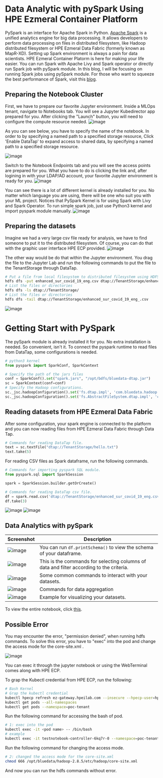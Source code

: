 # Data Analytic with pySpark Using HPE Ezmeral Container Platform

PySpark is an interface for Apache Spark in Python. [Apache Spark](https://spark.apache.org/) is a unified analytics engine for big data processing. It allows developers to perform data processing on files in distributed filesystem, like Hadoop distributed filesystem or HPE Ezmeral Data Fabric (formerly known as MapR-XD). Setting up Spark environment is always a pain for data scientists. HPE Ezmeral Container Platorm is here for making your life easier. You can run Spark with Apache Livy and Spark operator or directly run Spark job with pySpark module. In this blog, I will be focusing on running Spark jobs using pySpark module. For those who want to squeeze the best performance of Spark, visit this [blog](https://developer.hpe.com/blog/on-premise-adventures-how-to-build-an-apache-spark-lab-on-kubernetes/).

## Preparing the Notebook Cluster
First, we have to prepare our favorite Jupyter environment. Inside a MLOps tenant, navigate to Notebooks tab. You will see a Jupyter Kubedirector app prepared for you. After clicking the "Launch" button, you will need to configure the compute resource needed.
![image](https://user-images.githubusercontent.com/72959956/120459929-39c63300-c3cb-11eb-9e7a-65189f4367d3.png)
<!-- ![image](https://user-images.githubusercontent.com/72959956/120459957-4185d780-c3cb-11eb-8011-95e09ab7b9c3.png) -->
As you can see below, you have to specify the name of the notebook. In order to  by specifying a named path to a specified storage resource, Click 'Enable DataTap' to expand access to shared data, by specifying a named path to a specified storage resource.

![image](https://user-images.githubusercontent.com/72959956/120460214-801b9200-c3cb-11eb-94c0-e86bb70dad57.png)

Switch to the Notebook Endpoints tab and you will see the access points are prepared for you. What you have to do is clicking the link and, after logining in with your LDAP/AD account, your favorite Jupyter environment is ready for you.
![image](https://user-images.githubusercontent.com/72959956/120460678-ea343700-c3cb-11eb-9aef-8afc9252d471.png)

You can see there is a lot of different kernel is already installed for you. No matter which language you are using, there will be one who suit you with your ML project. Notices that PySpark Kernel is for using Spark with Livy and Spark Operator. To run simple spark job, just use Python3 kernel and import pyspark module manually.
![image](https://user-images.githubusercontent.com/72959956/120460537-cc66d200-c3cb-11eb-8410-3b7ec95051d5.png)


## Preparing the datasets
Imagine we had a very large csv file ready for analysis, we have to find someone to put it to the distributed filesystem. Of course, you can do that with the graphic user interface HPE ECP provided.
![image](https://user-images.githubusercontent.com/72959956/120461217-67f84280-c3cc-11eb-9126-e69cacef4432.png)

The other way would be do that within the Jupyter environment. You drag the file to the Jupyter Lab and run the following commands to put the file to the TenantStorage through DataTap.

```bash
# Put a file from local filesystem to distributed filesystem using HDFS commands
hdfs dfs -put enhanced_sur_covid_19_eng.csv dtap://TenantStorage/enhanced_sur_covid_19_eng.csv
# List the files or directories
hdfs dfs -ls dtap://TenantStorage/
# List the files or directories
hdfs dfs -tail dtap://TenantStorage/enhanced_sur_covid_19_eng_.csv
```

![image](https://user-images.githubusercontent.com/72959956/129331881-dbe602e7-b3d9-4541-a9d0-4ea274aa7e51.png)


# Getting Start with PySpark

The pySpark module is already installed it for you. No extra installation is needed. So convenient, isn't it. To connect the pyspark runtime to read files from DataTap, some configurations is needed.

```py
# python3 kernel
from pyspark import SparkConf, SparkContext

# Specify the path of the jars files
conf = SparkConf().set("spark.jars", "/opt/bdfs/bluedata-dtap.jar")
sc = SparkContext(conf=conf)
# Specify the Hadoop configurations.
sc._jsc.hadoopConfiguration().set('fs.dtap.impl', 'com.bluedata.hadoop.bdfs.Bdfs')
sc._jsc.hadoopConfiguration().set('fs.AbstractFileSystem.dtap.impl', 'com.bluedata.hadoop.bdfs.BdAbstractFS')
```

## Reading datasets from HPE Ezmeral Data Fabric

After some configuration, your spark engine is connected to the platform and you can now reading files from HPE Ezmeral Data Fabric through Data Tap.

```py
# Commands for reading DataTap file.
text = sc.textFile("dtap://TenantStorage/hello.txt")
text.take(5)
```

For reading CSV files as Spark dataframe, run the following commands.

```py
# Commands for importing pyspark SQL module.
from pyspark.sql import SparkSession

spark = SparkSession.builder.getOrCreate()

# Commands for reading DataTap csv file.
df = spark.read.csv('dtap://TenantStorage/enhanced_sur_covid_19_eng.csv', header=True, inferSchema=True)
df.take(3)
```

![image](https://user-images.githubusercontent.com/72959956/122021373-333ab100-cdf8-11eb-9e58-edbccf43f0b2.png)
![image](https://user-images.githubusercontent.com/72959956/122021431-3e8ddc80-cdf8-11eb-9c61-d9bd400a4c9b.png)

## Data Analytics with pySpark

| Screenshot | Description |
| --- | ----------- |
| ![image](https://user-images.githubusercontent.com/72959956/122021467-45b4ea80-cdf8-11eb-8ca4-ffc11c03f1ad.png) | You can run ```df.printSchema()``` to view the schema of your dataframe. |
| ![image](https://user-images.githubusercontent.com/72959956/122021502-4baacb80-cdf8-11eb-87d3-b29ef643b373.png) | This is the commands for selecting columns of data and filter according to the criteria.   |
| ![image](https://user-images.githubusercontent.com/72959956/122021550-56fdf700-cdf8-11eb-9c31-e0d171c7406e.png) | Some common commands to interact with your datasets.   |
| ![image](https://user-images.githubusercontent.com/72959956/122021576-5ebd9b80-cdf8-11eb-9810-36d744560327.png) | Commands for data aggregation   |
| ![image](https://user-images.githubusercontent.com/72959956/122021616-667d4000-cdf8-11eb-8400-2dc03f4290f3.png) | Example for visualizing your datasets.  |

To view the entire notebook, click [this](https://github.com/helloezmeral/HPE-Ezmeral-HelloWorld/blob/main/pyspark/pyspark_covidhk.ipynb).

## Possible Error 

You may encounter the error, "permission denied", when running hdfs commands. To solve this error, you have to "exec" into the pod and change the access mode for the core-site.xml .

![image](https://user-images.githubusercontent.com/72959956/124234611-d6086480-db46-11eb-849e-7d4f7a8c35e4.png)

You can exec it through the jupyter notebook or using the WebTerminal comes along with HPE ECP.

To grap the Kubectl credential from HPE ECP, run the following: 
```bash
# Bash Kernel
# Grap the kubectl credential
kubectl hpecp refresh ez-gateway.hpeilab.com --insecure --hpecp-user=hpecli --hpecp-pass=hpecli
kubectl get pods --all-namespaces
kubectl get pods --namespace=poc-tenant
```

Run the following command for accessing the bash of pod.
```bash
# 1: exec into the pod
kubectl exec -it <pod name> -- /bin/bash
# example
kubectl exec -it testnotebook-controller-6kq7r-0 --namespace=poc-tenant -- /bin/bash
```

Run the following command for changing the access mode.

```bash
# 2: changed the access mode for the core-site.xml
chmod 666 /opt/bluedata/hadoop-2.8.5/etc/hadoop/core-site.xml
```
And now you can run the hdfs commands without error.